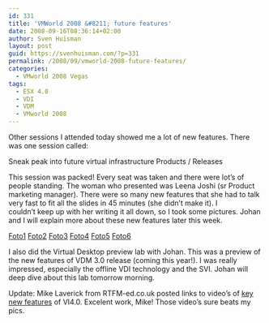 ```yaml
---
id: 331
title: 'VMWorld 2008 &#8211; future features'
date: 2008-09-16T08:36:14+02:00
author: Sven Huisman
layout: post
guid: https://svenhuisman.com/?p=331
permalink: /2008/09/vmworld-2008-future-features/
categories:
  - VMworld 2008 Vegas
tags:
  - ESX 4.0
  - VDI
  - VDM
  - VMworld 2008
---
```

Other sessions I attended today showed me a lot of new features. There was one session called:

Sneak peak into future virtual infrastructure Products / Releases

This session was packed! Every seat was taken and there were lot&#8217;s of people standing. The woman who presented was Leena Joshi (sr Product marketing manager). There were so many new features that she had to talk very fast to fit all the slides in 45 minutes (she didn&#8217;t make it). I couldn&#8217;t keep up with her writing it all down, so I took some pictures. Johan and I will explain more about these new features later this week.<!--more-->

<a title="Foto1" href="https://svenhuisman.com/wp-content/uploads/2008/09/p1000969.jpg" target="_blank">Foto1</a> <a title="Foto2" href="https://svenhuisman.com/wp-content/uploads/2008/09/p1000970.jpg" target="_blank">Foto2</a> <a title="Foto3" href="https://svenhuisman.com/wp-content/uploads/2008/09/p1000971.jpg" target="_blank">Foto3</a> <a title="Foto4" href="https://svenhuisman.com/wp-content/uploads/2008/09/p1000972.jpg" target="_blank">Foto4</a> <a title="Foto5" href="https://svenhuisman.com/wp-content/uploads/2008/09/p1000973.jpg" target="_blank">Foto5</a> <a title="Foto6" href="https://svenhuisman.com/wp-content/uploads/2008/09/p1000974.jpg" target="_blank">Foto6</a>

I also did the Virtual Desktop preview lab with Johan. This was a preview of the new features of VDM 3.0 release (coming this year!). I was really impressed, especially the offline VDI technology and the SVI. Johan will deep dive about this lab tomorrow morning.

Update: Mike Laverick from RTFM-ed.co.uk posted links to video&#8217;s of <a title="ESX 4.0 video's" href="http://www.rtfm-ed.co.uk/?p=596" target="_blank">key new features</a> of VI4.0. Excelent work, Mike! Those video&#8217;s sure beats my pics.